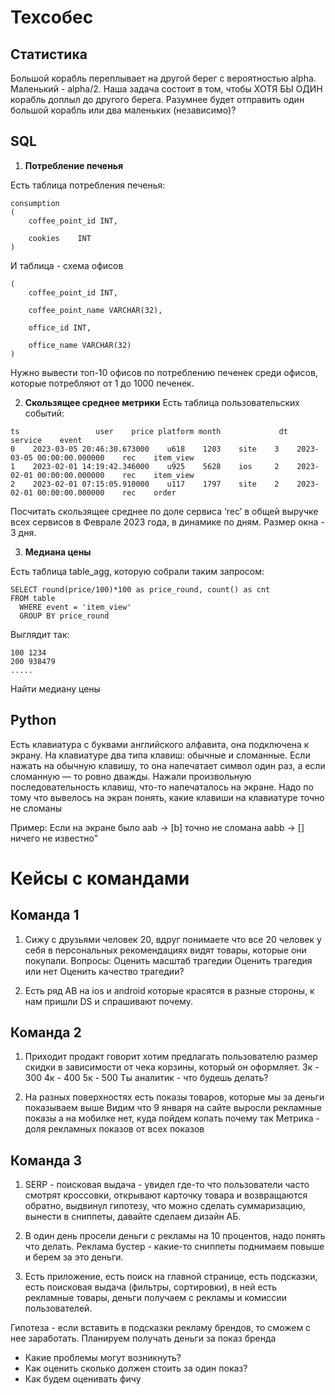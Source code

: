 # Техсобес

## Статистика

Большой корабль переплывает на другой берег с вероятностью alpha.
Маленький - alpha/2. Наша задача состоит в том, чтобы ХОТЯ БЫ ОДИН корабль
доплыл до другого берега. Разумнее будет отправить один большой корабль или два маленьких (независимо)?

## SQL


1) **Потребление печенья**

Есть таблица потребления печенья: 
```
consumption
(
    coffee_point_id INT,

    cookies    INT
)
```
И таблица - схема офисов

```buildings
(
    coffee_point_id INT,

    coffee_point_name VARCHAR(32),

    office_id INT,

    office_name VARCHAR(32)
)
```

Нужно вывести топ-10 офисов по потреблению печенек среди офисов, которые потребляют от 1 до 1000 печенек.


2) **Скользящее среднее метрики**
Есть таблица пользовательских событий: 
```
ts                 user    price platform month             dt              service    event
0    2023-03-05 20:46:30.673000    u618    1203    site    3    2023-03-05 00:00:00.000000    rec    item_view
1    2023-02-01 14:19:42.346000    u925    5628    ios     2    2023-02-01 00:00:00.000000    rec    item_view
2    2023-02-01 07:15:05.910000    u117    1797    site    2    2023-02-01 00:00:00.000000    rec    order
```

Посчитать скользящее среднее по доле сервиса ‘rec’ в общей выручке всех сервисов в Феврале 2023 года, в динамике по дням. Размер окна - 3 дня.


3) **Медиана цены**

Есть таблица table_agg, которую собрали таким запросом: 

```
SELECT round(price/100)*100 as price_round, count() as cnt
FROM table
  WHERE event = 'item_view'
  GROUP BY price_round
```

Выглядит так: 
```
100 1234
200 938479
.....
```

Найти медиану цены

## Python

Есть клавиатура с буквами английского алфавита, она подключена к экрану. 
На клавиатуре два типа клавиш: обычные и сломанные. 
Если нажать на обычную клавишу, то она напечатает символ один раз, а если сломанную — то ровно дважды. 
Нажали произвольную последовательность клавиш, что-то напечаталось на экране. Надо по тому что вывелось на экран понять, какие клавиши на клавиатуре точно не сломаны

Пример: Если на экране было aab -> [b] точно не сломана 
aabb -> [] ничего не известно"


# Кейсы с командами

## Команда 1

1) Сижу с друзьями человек 20, вдруг понимаете что все 20 человек у себя в персональных  рекомендациях видят товары, которые они покупали. 
Вопросы: 
Оценить масштаб трагедии 
Оценить трагедия или нет 
Оценить качество трагедии?


2) Есть ряд AB на ios и android которые красятся в разные стороны, к нам пришли DS и спрашивают почему.

## Команда 2

1) Приходит продакт говорит хотим предлагать пользователю размер скидки в зависимости от чека корзины, который он оформляет. 
3к - 300 
4к - 400 
5к - 500 
Ты аналитик - что будешь делать?


2) На разных поверхностях есть показы товаров, которые мы за деньги показываем выше 
Видим что 9 января на сайте выросли рекламные показы а на мобилке нет, куда пойдем копать почему так 
Метрика - доля рекламных показов от всех показов

## Команда 3

1) SERP - поисковая выдача - увидел где-то что пользователи часто смотрят кроссовки, открывают карточку товара и возвращаются обратно, выдвинул гипотезу, что можно сделать суммаризацию, вынести в сниппеты, давайте сделаем дизайн АБ. 

2) В один день просели деньги с рекламы на 10 процентов, надо понять что делать. Реклама бустер - какие-то сниппеты поднимаем повыше и берем за это деньги. 


3) Есть приложение, есть поиск на главной странице, есть подсказки, есть поисковая выдача (фильтры, сортировки), в ней есть рекламные товары, деньги получаем с рекламы и комиссии пользователей. 

Гипотеза - если вставить в подсказки рекламу брендов, то сможем с нее заработать. Планируем получать деньги за показ бренда

- Какие проблемы могут возникнуть?
- Как оценить сколько должен стоить за один показ? 
- Как будем оценивать фичу